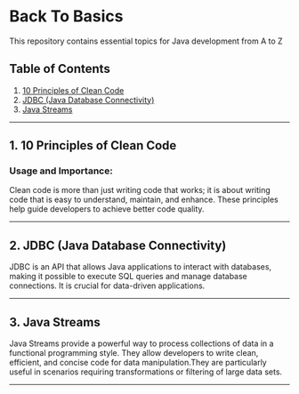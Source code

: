 # Back To Basics

This repository contains essential topics for Java development from A to Z

## Table of Contents

1. [10 Principles of Clean Code](https://github.com/LamaElMalatawy/Back-To-Basics/tree/main/Clean%20Code)
2. [JDBC (Java Database Connectivity)](https://github.com/LamaElMalatawy/Back-To-Basics/tree/main/JDBC)  
3. [Java Streams](https://github.com/LamaElMalatawy/Back-To-Basics/tree/main/Streams)

---

## 1. 10 Principles of Clean Code

### Usage and Importance:  
Clean code is more than just writing code that works; it is about writing code that is easy to understand, maintain, and enhance. These principles help guide developers to achieve better code quality.

---

## 2. JDBC (Java Database Connectivity)

JDBC is an API that allows Java applications to interact with databases, making it possible to execute SQL queries and manage database connections. It is crucial for data-driven applications.


---

## 3. Java Streams

Java Streams provide a powerful way to process collections of data in a functional programming style. They allow developers to write clean, efficient, and concise code for data manipulation.They are particularly useful in scenarios requiring transformations or filtering of large data sets.



---

